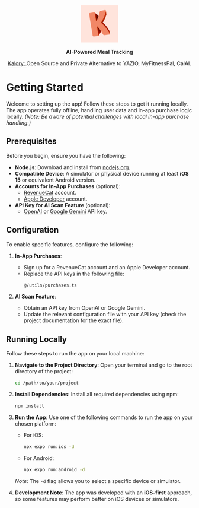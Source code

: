 <p align="center">
  <picture>
    <img src="https://github.com/semkolol/kalory-app/blob/master/assets/icon.png" height="100" alt="Kalory logo">
  </picture>
</p>

<p align="center">
  <strong>AI-Powered Meal Tracking</strong>
</p>

<p align="center">
  <a href="https://apps.apple.com/us/app/kalory-ai-calorie-counter/id6478826572?platform=iphone">
    Kalory:
  </a> 
  Open Source and Private Alternative to YAZIO, MyFitnessPal, CalAI.
</p>

# Getting Started

Welcome to setting up the app! Follow these steps to get it running locally. The app operates fully offline, handling user data and in-app purchase logic locally. *(Note: Be aware of potential challenges with local in-app purchase handling.)*

## Prerequisites

Before you begin, ensure you have the following:

- **Node.js**: Download and install from [nodejs.org](https://nodejs.org/en/download).
- **Compatible Device**: A simulator or physical device running at least **iOS 15** or equivalent Android version.
- **Accounts for In-App Purchases** (optional):
  - [RevenueCat](https://www.revenuecat.com/) account.
  - [Apple Developer](https://developer.apple.com/) account.
- **API Key for AI Scan Feature** (optional):
  - [OpenAI](https://platform.openai.com/) or [Google Gemini](https://ai.google.dev/) API key.

## Configuration

To enable specific features, configure the following:

1. **In-App Purchases**:
   - Sign up for a RevenueCat account and an Apple Developer account.
   - Replace the API keys in the following file:
     ```bash
     @/utils/purchases.ts
     ```

2. **AI Scan Feature**:
   - Obtain an API key from OpenAI or Google Gemini.
   - Update the relevant configuration file with your API key (check the project documentation for the exact file).

## Running Locally

Follow these steps to run the app on your local machine:

1. **Navigate to the Project Directory**:
   Open your terminal and go to the root directory of the project:
   ```bash
   cd /path/to/your/project
   ```

2. **Install Dependencies**:
   Install all required dependencies using npm:
   ```bash
   npm install
   ```

3. **Run the App**:
   Use one of the following commands to run the app on your chosen platform:
   - For iOS:
     ```bash
     npx expo run:ios -d
     ```
   - For Android:
     ```bash
     npx expo run:android -d
     ```
   *Note*: The `-d` flag allows you to select a specific device or simulator.

4. **Development Note**:
   The app was developed with an **iOS-first** approach, so some features may perform better on iOS devices or simulators.
